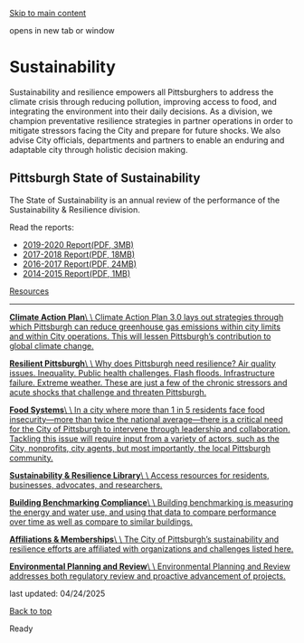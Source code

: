 [Skip to main content](https://www.pittsburghpa.gov/Business-Development/Sustainability#main-content)

opens in new tab or window

# Sustainability

Sustainability and resilience empowers all Pittsburghers to address the climate crisis through reducing pollution, improving access to food, and integrating the environment into their daily decisions. As a division, we champion preventative resilience strategies in partner operations in order to mitigate stressors facing the City and prepare for future shocks. We also advise City officials, departments and partners to enable an enduring and adaptable city through holistic decision making.

## Pittsburgh State of Sustainability

The State of Sustainability is an annual review of the performance of the Sustainability & Resilience division.

Read the reports:

- [2019-2020 Report(PDF, 3MB)](https://www.pittsburghpa.gov/files/assets/city/v/1/dcp/documents/14821_state_of_sustainability_2020_final.pdf)
- [2017-2018 Report(PDF, 18MB)](https://www.pittsburghpa.gov/files/assets/city/v/1/dcp/documents/7136_final_state_of_sustainability_17_18.pdf)
- [2016-2017 Report(PDF, 24MB)](https://www.pittsburghpa.gov/files/assets/city/v/1/dcp/documents/7137_16_17_sustainability_report_final.pdf)
- [2014-2015 Report(PDF, 1MB)](https://www.pittsburghpa.gov/files/assets/city/v/1/dcp/documents/7135_state_of_sustainability_2014_2015_web.pdf)

[Resources](https://www.pittsburghpa.gov/Business-Development/Sustainability/Sustainability-Resilience-Library)

* * *

[**Climate Action Plan**\\
\\
Climate Action Plan 3.0 lays out strategies through which Pittsburgh can reduce greenhouse gas emissions within city limits and within City operations. This will lessen Pittsburgh’s contribution to global climate change.](https://www.pittsburghpa.gov/Business-Development/Sustainability/Climate-Action-Plan)

[**Resilient Pittsburgh**\\
\\
Why does Pittsburgh need resilience? Air quality issues. Inequality. Public health challenges. Flash floods. Infrastructure failure. Extreme weather. These are just a few of the chronic stressors and acute shocks that challenge and threaten Pittsburgh.](https://www.pittsburghpa.gov/Business-Development/Sustainability/Resilient-Pittsburgh)

[**Food Systems**\\
\\
In a city where more than 1 in 5 residents face food insecurity—more than twice the national average—there is a critical need for the City of Pittsburgh to intervene through leadership and collaboration. Tackling this issue will require input from a variety of actors, such as the City, nonprofits, city agents, but most importantly, the local Pittsburgh community.](https://www.pittsburghpa.gov/Business-Development/Sustainability/Food-Systems)

[**Sustainability & Resilience Library**\\
\\
Access resources for residents, businesses, advocates, and researchers.](https://www.pittsburghpa.gov/Business-Development/Sustainability/Sustainability-Resilience-Library)

[**Building Benchmarking Compliance**\\
\\
Building benchmarking is measuring the energy and water use, and using that data to compare performance over time as well as compare to similar buildings.](https://www.pittsburghpa.gov/Business-Development/Sustainability/Building-Benchmarking-Compliance)

[**Affiliations & Memberships**\\
\\
The City of Pittsburgh’s sustainability and resilience efforts are affiliated with organizations and challenges listed here.](https://www.pittsburghpa.gov/Business-Development/Sustainability/Affiliations-Memberships)

[**Environmental Planning and Review**\\
\\
Environmental Planning and Review addresses both regulatory review and proactive advancement of projects.](https://www.pittsburghpa.gov/Business-Development/Sustainability/Environmental-Planning-and-Review)

last updated: 04/24/2025

[Back to top](https://www.pittsburghpa.gov/Business-Development/Sustainability#body-top)

Ready
